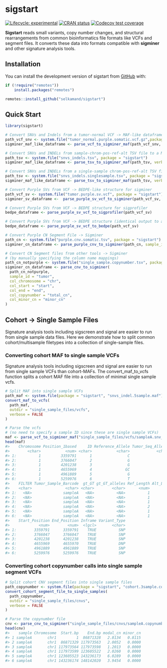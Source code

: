 
<!-- README.md is generated from README.Rmd. Please edit that file -->

# sigstart

<!-- badges: start -->

[![Lifecycle:
experimental](https://img.shields.io/badge/lifecycle-experimental-orange.svg)](https://lifecycle.r-lib.org/articles/stages.html#experimental)
[![CRAN
status](https://www.r-pkg.org/badges/version/sigstart)](https://CRAN.R-project.org/package=sigstart)
[![Codecov test
coverage](https://codecov.io/gh/CCICB/sigstart/graph/badge.svg)](https://app.codecov.io/gh/CCICB/sigstart)
<!-- badges: end -->

**Sigstart** reads small variants, copy number changes, and structural
rearrangements from common bioinformatics file formats like VCFs and
segment files. It converts these data into formats compatible with
**sigminer** and other signature analysis tools.

## Installation

You can install the development version of sigstart from
[GitHub](https://github.com/) with:

``` r
if (!require("remotes"))
    install.packages("remotes")

remotes::install_github("selkamand/sigstart")
```

## Quick Start

``` r
library(sigstart)

# Convert SNVs and Indels from a tumor-normal VCF -> MAF-like dataframe for sigminer
path_vcf_snv <- system.file("tumor_normal.purple.somatic.vcf.gz",package = "sigstart")
sigminer_maf_like_dataframe <- parse_vcf_to_sigminer_maf(path_vcf_snv, sample_id = "tumor")

# Convert SNVs and INDELs from sample-chrom-pos-ref-alt TSV file to a MAF-like dataframe (Pos should be 1-based)
path_tsv <- system.file("snvs_indels.tsv", package = "sigstart")
sigminer_maf_like_dataframe <- parse_tsv_to_sigminer_maf(path_tsv, verbose = FALSE)

# Convert SNVs and INDELs from a single-sample chrom-pos-ref-alt TSV file to a MAF-like dataframe (Pos should be 1-based)
path_tsv <- system.file("snvs_indels.singlesample.tsv", package = "sigstart")
sigminer_maf_like_dataframe <- parse_tsv_to_sigminer_maf(path_tsv, verbose = FALSE, sample_id = "tumor")

# Convert Purple SVs from VCF -> BEDPE-like structure for sigminer
path_vcf_sv <- system.file("tumor.purple.sv.vcf", package = "sigstart")
sigminer_sv_dataframe <-  parse_purple_sv_vcf_to_sigminer(path_vcf_sv, sample_id = "tumor")

# Convert Purple SVs from VCF -> BEDPE structure for sigprofiler
bedpe_dataframe <- parse_purple_sv_vcf_to_sigprofiler(path_vcf_sv)

# Convert Purple SVs from VCF -> BEDPE structure (identical output to above)
bedpe_dataframe <- parse_purple_sv_vcf_to_bedpe(path_vcf_sv)

# Convert Purple CN Segment File -> Sigminer 
path_cn <- system.file("purple.cnv.somatic.tsv", package = "sigstart")
sigminer_cn_dataframe <- parse_purple_cnv_to_sigminer(path_cn, sample_id = "tumor")

# Convert CN Segment files from other tools -> Sigminer
# (by manually specifying the column name mappings)
path_cn_notpurple <- system.file("single_sample.copynumber.tsv", package = "sigstart")
sigminer_cn_dataframe <- parse_cnv_to_sigminer(
  path_cn_notpurple,
  sample_id = "tumor",
  col_chromosome = "chr",
  col_start = "start",
  col_end = "end",
  col_copynumber = "total_cn",
  col_minor_cn = "minor_cn"
)
```

## Cohort -\> Single Sample Files

Signature analysis tools including sigscreen and signal are easier to
run from single sample data files. Here we demonstrate how to split
common cohort/multisample filetypes into a collection of single-sample
files.

### Converting cohort MAF to single sample VCFs

Signature analysis tools including sigscreen and signal are easier to
run from single sample VCFs than cohort-MAFs. The convert_maf_to_vcfs
function splits a cohort MAF file into a collection of minimal single
sample vcfs.

``` r
# Split MAF into single sample VCFs
path_maf <- system.file(package = "sigstart", "snvs_indel.5sample.maf")
convert_maf_to_vcfs(
  path_maf, 
  outdir = "single_sample_files/vcfs", 
  verbose = FALSE
)

# Parse the vcfs 
# (no need to specify a sample ID since these are single sample VCFs)
maf <- parse_vcf_to_sigminer_maf("single_sample_files/vcfs/sampleA.snv_indel.vcf.bgz", verbose = FALSE)
head(maf)
#>    Chromosome Position_1based     ID Reference_Allele Tumor_Seq_Allele2  QUAL
#>        <char>           <num> <char>           <char>            <char> <num>
#> 1:          1         3359791      1                C                 T    NA
#> 2:          1         3766047      2                G                 A    NA
#> 3:          1         4201238      3                G                 A    NA
#> 4:          1         4655969      4               GC                AT    NA
#> 5:          1         4961889      5                G                 C    NA
#> 6:          1         5259976      6                T                 A    NA
#>    FILTER Tumor_Sample_Barcode  gt_GT gt_GT_alleles Ref_Length Alt_Length
#>    <char>               <char> <char>        <char>      <num>      <num>
#> 1:   <NA>              sampleA   <NA>          <NA>          1          1
#> 2:   <NA>              sampleA   <NA>          <NA>          1          1
#> 3:   <NA>              sampleA   <NA>          <NA>          1          1
#> 4:   <NA>              sampleA   <NA>          <NA>          2          2
#> 5:   <NA>              sampleA   <NA>          <NA>          1          1
#> 6:   <NA>              sampleA   <NA>          <NA>          1          1
#>    Start_Position End_Position Inframe Variant_Type
#>             <num>        <num>  <lgcl>       <char>
#> 1:        3359791      3359791    TRUE          SNP
#> 2:        3766047      3766047    TRUE          SNP
#> 3:        4201238      4201238    TRUE          SNP
#> 4:        4655969      4655970    TRUE          DNP
#> 5:        4961889      4961889    TRUE          SNP
#> 6:        5259976      5259976    TRUE          SNP
```

### Converting cohort copynumber calls into single sample segment VCFs

``` r
# Split cohort CNV segment files into single sample files 
path_copynumber <- system.file(package = "sigstart", "cohort.3sample.copynumber.hg38.tsv")
convert_cohort_segment_file_to_single_samples(
  path_copynumber, 
  outdir = "single_sample_files/cnvs", 
  verbose = FALSE
)

# Parse the copynumber file
cnv <- parse_cnv_to_sigminer("single_sample_files/cnvs/sampleA.copynumber.tsv.bgz", sample_id = "sampleA")
head(cnv)
#>    sample Chromosome  Start.bp    End.bp modal_cn minor_cn
#> 1 sampleA       chr1         1  86871328   2.8134   0.8115
#> 2 sampleA       chr1  86871329 117973563   2.0052   0.0000
#> 3 sampleA       chr1 117973564 117973598   1.2013   0.0000
#> 4 sampleA       chr1 117973599 123605522   2.0260   0.0000
#> 5 sampleA       chr1 123605523 143236173   6.0289   0.0000
#> 6 sampleA       chr1 143236174 148142020   3.9454   0.0000
```
